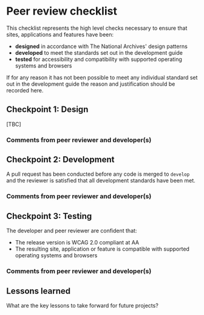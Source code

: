 # Peer review checklist

This checklist represents the high level checks necessary to ensure that sites, applications and features have been: 

* **designed** in accordance with The National Archives' design patterns
* **developed** to meet the standards set out in the development guide
* **tested** for accessibility and compatibility with supported operating systems and browsers

If for any reason it has not been possible to meet any individual standard set out in the development guide the reason and justification should be recorded here.

## Checkpoint 1: Design

[TBC]

### Comments from peer reviewer and developer(s)

## Checkpoint 2: Development

A pull request has been conducted before any code is merged to `develop` and the reviewer is satisfied that all development standards have been met.

### Comments from peer reviewer and developer(s)

## Checkpoint 3: Testing

The developer and peer reviewer are confident that:

* The release version is WCAG 2.0 compliant at AA
* The resulting site, application or feature is compatible with supported operating systems and browsers

### Comments from peer reviewer and developer(s)

## Lessons learned

What are the key lessons to take forward for future projects?





